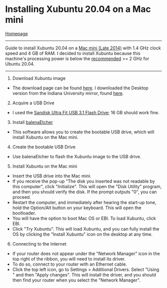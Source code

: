 # Installing Xubuntu 20.04 on a Mac mini
[Homepage](https://ethan-wit.github.io)

---

Guide to install Xubuntu 20.04 on a [Mac mini (Late 2014)](https://support.apple.com/kb/sp710?locale=en_US) with 1.4 GHz clock speed and 4 GB of RAM. I decided to install Xubuntu because this machine's processing power is below the [recommended](https://ubuntu.com/download/desktop) >= 2 GHz for Ubuntu 20.04.

---

1. Download Xubuntu image

  - The download page can be found [here](https://xubuntu.org/download/#show-all). I downloaded the Desktop version from the Indiana University mirror, found [here](https://ftp.ussg.iu.edu/linux/xubuntu/releases/20.04/release/).

2. Acquire a USB Drive

  - I used the [Sandisk Ultra Fit USB 3.1 Flash Drive](https://www.westerndigital.com/products/usb-flash-drives/sandisk-ultra-fit-usb-3-1#SDCZ430-016G-G46); 16 GB should work fine.

3. Install [balenaEtcher](https://www.balena.io/etcher/) 

  - This software allows you to create the bootable USB drive, which will install Xubuntu on the Mac mini.

4. Create the bootable USB Drive

  - Use balenaEtcher to flash the Xubuntu image to the USB drive.

5. Install Xubuntu on the Mac mini

  - Insert the USB drive into the Mac mini. 
  - If you receive the pop-up "The disk you inserted was not readable by this computer", click "Initialize". This will open the "Disk Utility" program, and then you should verify the disk. If the prompt outputs "0", you can proceed.
  - Restart the computer, and immediately after hearing the start-up tone, hold the Option/Alt button on your keyboard. This will open the bootloader.
  - You will have the option to boot Mac OS or EBI. To load Xubuntu, click EBI.
  - Click "Try Xubuntu". This will load Xubuntu, and you can fully install the OS by clicking the "Install Xubuntu" icon on the desktop at any time.

6. Connecting to the Internet
  - If your router does not appear under the "Network Manager" icon in the top right of the ribbon, you will need to install its driver.
  - To do so, connect to your router with an Ethernet cable. 
  - Click the top left icon, go to Settings > Additional Drivers. Select "Using <driver>" and then "Apply changes". This will install the driver, and you should then find your router when you select the "Network Manager".
